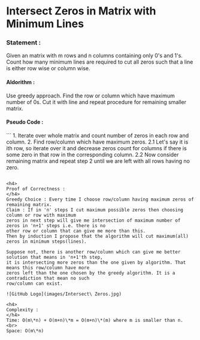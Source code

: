 Intersect Zeros in Matrix with Minimum Lines
============================================

<h3>
Statement :
</h3>
Given an matrix with m rows and n columns containing only 0's and 1's.
Count how many minimum lines are required to cut all zeros such that a line is either 
row wise or column wise.

<h4>
Aldorithm :
</h4>
Use greedy approach. Find the row or column which have maximum number of 0s. 
Cut it with line and repeat
procedure for remaining smaller matrix.

<h4>
Pseudo Code :
</h4>
```
1. Iterate over whole matrix and count number of zeros in each row and column.
2. Find row/column which have maximum zeros.
	2.1 Let's say it is ith row, so iterate over it and decrease zeros count for columns 
		if there is some zero in that row in the corresponding column.
	2.2 Now consider remaining matrix and repeat step 2 until we are left with all rows 
		having no zero.
	
``` 

<h4>
Proof of Correctness :
</h4>
Greedy Choice : Every time I choose row/column having maximum zeros of remaining matrix.
Claim : If in 'n' steps I cut maximum possible zeros then choosing column or row with maximum
zeros in next step will give me intersection of maximum number of zeros in 'n+1' steps i.e. there is no 
other row or column that can give me more than this.
Then by induction I propose that the algorithm will cut maximum(all) zeros in minimum steps(lines).

Suppose not, there is another row/column which can give me better solution that means in 'n+1'th step,
it is intersecting more zeros than the one given by algorithm. That means this row/column have more 
zeros left than the one chosen by the greedy algorithm. It is a contradiction that mean no such 
row/column can exist.

![GitHub Logo](images/Intersect\ Zeros.jpg) 

<h4>
Complexity :
</h4>
Time: O(m\*n) + O(m+n)\*m = O(m+n)\*(m)	where m is smaller than n.
<br>
Space: O(m\*n)
